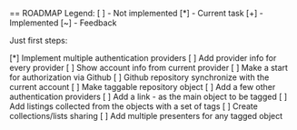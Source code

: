 == ROADMAP
Legend:
  [ ] - Not implemented
  [*] - Current task
  [+] - Implemented
  [~] - Feedback

Just first steps:

[*] Implement multiple authentication providers
  [ ] Add provider info for every provider
  [ ] Show account info from current provider
  [ ] Make a start for authorization via Github
[ ] Github repository synchronize with the current account
[ ] Make taggable repository object
[ ] Add a few other authentication providers
[ ] Add a link - as the main object to be tagged
[ ] Add listings collected from the objects with a set of tags
[ ] Create collections/lists sharing
[ ] Add multiple presenters for any tagged object

